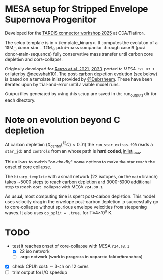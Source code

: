 #  MESA setup for Stripped Envelope Supernova Progenitor

Developed for the [TARDIS connector workshop 2025](https://kasukabedefenceforce.github.io/tardis-con/2025) at CCA/Flatiron.

The setup template is in <./template_binary>. It computes the evolution
of a 15M<sub>☉</sub> donor star + 12M<sub>☉</sub> point-mass companion through case
B (post donor-main-sequence) fully conservative mass transfer until
carbon core depletion and core-collapse.

Originally developed for [Renzo et al. 2021](https://ui.adsabs.harvard.edu/abs/2021ApJ...923..277R/abstract), [2023](https://ui.adsabs.harvard.edu/abs/2023ApJ...942L..32R/abstract), ported to MESA
`r24.03.1` or later by [@neevshah101](https://github.com/neevshah101). The post-carbon depletion evolution
(see below) is based on a template inlist provided by [@Debraheem](https://github.com/Debraheem).
These have been iterated upon by trial-and-error until a viable model
runs.

Output files generated by using this setup are saved in the run<sub>outputs</sub> dir for each directory.


# Note on evolution beyond C depletion

At carbon depletion ($X_{center}(^{12}C)_{} <0.01$) the `run_star_extras.f90`
reads a `star_job` and `controls` from an whose path is **hard coded**, [inlist<sub>to</sub><sub>cc</sub>](./template_binary/inlist_to_cc).

This allows to switch "on-the-fly" some options to make the star reach
the onset of core collapse.

The `binary_template` with a small network (22 isotopes, on the `main` branch) takes &sim;5000
steps to reach carbon depletion and 3000-5000 additional step to reach core-collapse with MESA `r24.08.1`.

As usual, most computing time is spent post-carbon depletion. This
model uses velocity drag in the envelope post-carbon depletion to successfully go
to core-collapse without spurious envelope velocities from steepening waves. It also uses
`op_split = .true.` for T&ge;4&times;10<sup>9</sup> K.


# TODO

-   test it reaches onset of core-collapse with MESA `r24.08.1`
    -   [X] 22 iso network
    -   [ ] large network (work in progress in separate folder/branches)
-   [X] check CPUh cost: &sim; 3-4h on 12 cores
-   [ ] trim output for I/O speedup
